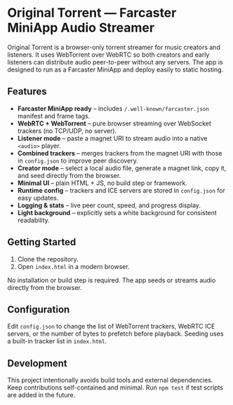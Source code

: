 # Original Torrent — Farcaster MiniApp Audio Streamer

Original Torrent is a browser-only torrent streamer for music creators and listeners. It uses WebTorrent over WebRTC so both creators and early listeners can distribute audio peer-to-peer without any servers. The app is designed to run as a Farcaster MiniApp and deploy easily to static hosting.

## Features
- **Farcaster MiniApp ready** – includes `/.well-known/farcaster.json` manifest and frame tags.
- **WebRTC + WebTorrent** – pure browser streaming over WebSocket trackers (no TCP/UDP, no server).
- **Listener mode** – paste a magnet URI to stream audio into a native `<audio>` player.
- **Combined trackers** – merges trackers from the magnet URI with those in `config.json` to improve peer discovery.
- **Creator mode** – select a local audio file, generate a magnet link, copy it, and seed directly from the browser.
- **Minimal UI** – plain HTML + JS, no build step or framework.
- **Runtime config** – trackers and ICE servers are stored in `config.json` for easy updates.
- **Logging & stats** – live peer count, speed, and progress display.
- **Light background** – explicitly sets a white background for consistent readability.

## Getting Started
1. Clone the repository.
2. Open `index.html` in a modern browser.

No installation or build step is required. The app seeds or streams audio directly from the browser.

## Configuration
Edit `config.json` to change the list of WebTorrent trackers, WebRTC ICE servers, or the number of bytes to prefetch before playback. Seeding uses a built-in tracker list in `index.html`.

## Development
This project intentionally avoids build tools and external dependencies. Keep contributions self-contained and minimal. Run `npm test` if test scripts are added in the future.

